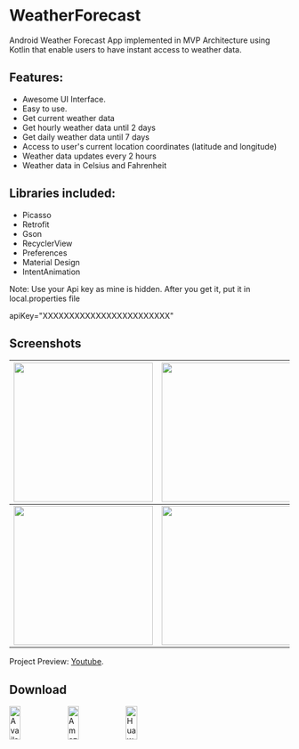 # WeatherForecast
Android Weather Forecast App implemented in MVP Architecture using Kotlin that enable users to have instant access to weather data.

## Features:

- Awesome UI Interface.
- Easy to use.
- Get current weather data
- Get hourly weather data until 2 days
- Get daily weather data until 7 days
- Access to user's current location coordinates (latitude and longitude)
- Weather data updates every 2 hours
- Weather data in Celsius and Fahrenheit

## Libraries included:

- Picasso
- Retrofit
- Gson
- RecyclerView
- Preferences
- Material Design
- IntentAnimation

Note: Use your Api key as mine is hidden. After you get it, put it in local.properties file

apiKey="XXXXXXXXXXXXXXXXXXXXXXXX"

## Screenshots

| <img src="https://i.imgur.com/tWF0HNr.png" width="250">  | <img src="https://i.imgur.com/Me0cMl0.png" width="250"> | <img src="https://i.imgur.com/9WEhf6d.png" width="250">   
| ------------- | ------------- | ------------- |
| <img src="https://i.imgur.com/O4KIv2K.jpg" width="250">  | <img src="https://i.imgur.com/AZSg3wl.jpg" width="250"> | <img src="https://i.imgur.com/lsQTy0H.jpg" width="250"> 

Project Preview: [Youtube](https://youtu.be/FCpmjr6GrHU).


## Download

<a href="https://galaxy.store/forecast"><img src="https://img.samsungapps.com/seller/images/badges/galaxyStore/png_big/GalaxyStore_English.png?ver=1599637432000" alt="Available on Samsung Galaxy Store" width="20%" height="60"></a>
<a href="https://www.amazon.com/Marwa-Eltayeb-WeatherForecast/dp/B08HCWJ7KH"><img src="https://images-na.ssl-images-amazon.com/images/G/01/mobile-apps/devportal2/res/images/amazon-appstore-badge-english-black.png" alt="Amazon App Store" width="20%" height="60"></a>
<a href="https://appgallery.huawei.com/app/C103183075"><img src="https://upload.wikimedia.org/wikipedia/commons/e/e7/Huawei_AppGallery_white_badge_EN.png" alt="Huawei AppGallery" width="20%" height="60"></a>
